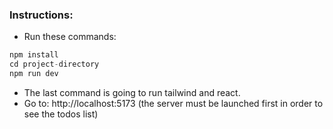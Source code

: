### Instructions:
- Run these commands:

``` d
npm install
cd project-directory
npm run dev
```

- The last command is going to run tailwind and react.
- Go to: http://localhost:5173 (the server must be launched first in order to see the todos list)
